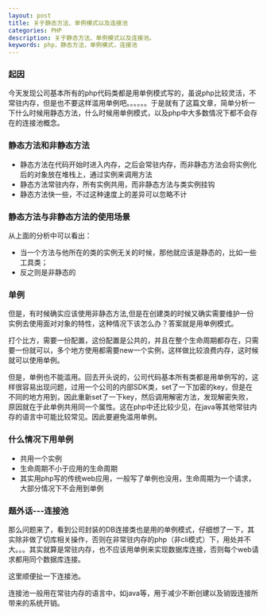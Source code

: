 ```yaml
---
layout: post
title: 关于静态方法、单例模式以及连接池
categories: PHP
description: 关于静态方法、单例模式以及连接池。
keywords: php，静态方法，单例模式，连接池
---
```


### 起因

今天发现公司基本所有的php代码类都是用单例模式写的，虽说php比较灵活，不常驻内存，但是也不要这样滥用单例吧。。。。。。于是就有了这篇文章，简单分析一下什么时候用静态方法，什么时候用单例模式，以及php中大多数情况下都不会存在的连接池概念。


### 静态方法和非静态方法

- 静态方法在代码开始时进入内存，之后会常驻内存，而非静态方法会将实例化后的对象放在堆栈上，通过实例来调用方法
- 静态方法常驻内存，所有实例共用，而非静态方法与类实例挂钩
- 静态方法快一些，不过这种速度上的差异可以忽略不计

### 静态方法与非静态方法的使用场景

从上面的分析中可以看出：

- 当一个方法与他所在的类的实例无关的时候，那他就应该是静态的，比如一些工具类；
- 反之则是非静态的



### 单例

但是，有时候确实应该使用非静态方法,但是在创建类的时候又确实需要维护一份实例去使用面对对象的特性，这种情况下该怎么办？答案就是用单例模式。

打个比方，需要一份配置，这份配置是公共的，并且在整个生命周期都存在，只需要一份就可以，多个地方使用都需要new一个实例，这样做比较浪费内存，这时候就可以使用单例。

但是，单例也不能滥用。回去开头说的，公司代码基本所有类都是用单例写的，这样很容易出现问题，过用一个公司的内部SDK类，set了一下加密的key，但是在不同的地方用到，因此重新set了一下key，然后调用解密方法，发现解密失败，原因就在于此单例共用同一个属性。这在php中还比较少见，在java等其他常驻内存的语言中可能比较常见。因此要避免滥用单例。


### 什么情况下用单例

- 共用一个实例
- 生命周期不小于应用的生命周期
- 其实用php写的传统web应用，一般写了单例也没用，生命周期为一个请求，大部分情况下不会用到单例


### 题外话---连接池

那么问题来了，看到公司封装的DB连接类也是用的单例模式，仔细想了一下，其实除非做了切库相关操作，否则在非常驻内存的php（非cli模式）下，用处并不大。。。其实就算是常驻内存，也不应该用单例来实现数据库连接，否则每个web请求都用同个数据库连接。

这里顺便扯一下连接池。

连接池一般用在常驻内存的语言中，如java等，用于减少不断创建以及销毁连接所带来的系统开销。




